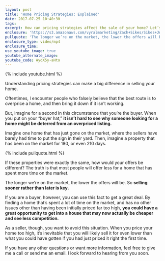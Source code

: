 ```yaml
---
layout: post
title: 'Home Pricing Strategies: Explained'
date: 2017-07-25 10:40:30
tags:
excerpt: How can pricing strategies affect the sale of your home? Let’s find out.
enclosure: 'https://s3.amazonaws.com/vyralmarketing/Zach+Sikes/Sikes+July+2-+Home+Pricing+Strategies-+Explained.mp4'
pullquote: 'The longer we’re on the market, the lower the offers will be.'
enclosure_type: video/mp4
enclosure_time:
use_youtube_image: true
youtube_alternate_image:
youtube_code: AydX5y-aHto
---
```



{% include youtube.html %}

Understanding pricing strategies can make a big difference in selling your home.

Oftentimes, I encounter people who falsely believe that the best route is to overprice a home, and then bring it down if it isn’t working.

But, imagine for a second in this circumstance that you’re the buyer. When you put on your “buyer hat,” **it isn’t hard to see why someone looking for a home might be deterred from an overpriced listing.**

Imagine one home that has just gone on the market, where the sellers have barely had time to put the sign in their yard. Then, imagine a property that has been on the market for 180, or even 210 days.

{% include pullquote.html %}

If these properties were exactly the same, how would your offers be different? The truth is that most people will offer less for a home that has spent more time on the market.

The longer we’re on the market, the lower the offers will be. So **selling sooner rather than later is key.**

If you are a buyer, however, you can use this fact to get a great deal. By finding a home that’s spent a lot of time on the market, and has no other issues other than having been initially priced far too high, **you could have a great opportunity to get into a house that may now actually be cheaper and see less competition.**

As a seller, though, you want to avoid this situation. When you price your home too high, it’s inevitable that you will likely sell it for even lower than what you could have gotten if you had just priced it right the first time.

If you have any other questions or want more information, feel free to give me a call or send me an email. I look forward to hearing from you soon.
